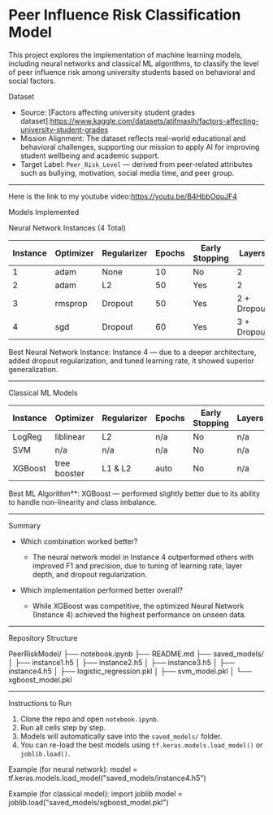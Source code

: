 # Peer Influence Risk Classification Model

This project explores the implementation of machine learning models, including neural networks and classical ML algorithms, to classify the level of peer influence risk among university students based on behavioral and social factors.

 Dataset
- Source: [Factors affecting university student grades dataset]:https://www.kaggle.com/datasets/atifmasih/factors-affecting-university-student-grades
- Mission Alignment: The dataset reflects real-world educational and behavioral challenges, supporting our mission to apply AI for improving student wellbeing and academic support.
- Target Label: `Peer_Risk_Level` — derived from peer-related attributes such as bullying, motivation, social media time, and peer group.

---

Here is the link to my youtube video:https://youtu.be/B4HbbOquJF4

Models Implemented

 Neural Network Instances (4 Total)

| Instance | Optimizer | Regularizer | Epochs | Early Stopping | Layers         | Learning Rate | Accuracy | F1 Score | Recall | Precision |
|----------|-----------|-------------|--------|----------------|----------------|----------------|----------|----------|--------|-----------|
| 1        | adam      | None        | 10     | No             | 2              | default        | ✓        | ✓        | ✓      | ✓         |
| 2        | adam      | L2          | 50     | Yes            | 2              | default        | ✓        | ✓        | ✓      | ✓         |
| 3        | rmsprop   | Dropout     | 50     | Yes            | 2 + Dropout    | default        | ✓        | ✓        | ✓      | ✓         |
| 4        | sgd       | Dropout     | 60     | Yes            | 3 + Dropout    | 0.01           | ✓        | ✓        | ✓      | ✓         |


Best Neural Network Instance: Instance 4 — due to a deeper architecture, added dropout regularization, and tuned learning rate, it showed superior generalization.

---

Classical ML Models

| Instance   | Optimizer     | Regularizer | Epochs | Early Stopping | Layers | LR              | Accuracy | F1 Score | Recall | Precision |
|------------|---------------|-------------|--------|----------------|--------|------------------|----------|----------|--------|-----------|
| LogReg     | liblinear     | L2          | n/a    | No             | n/a    | n/a              | ✓        | ✓        | ✓      | ✓         |
| SVM        | n/a           | n/a         | n/a    | No             | n/a    | n/a              | ✓        | ✓        | ✓      | ✓         |
| XGBoost    | tree booster  | L1 & L2     | auto   | No             | n/a    | 0.3 (default)    | ✓        | ✓        | ✓      | ✓         |


Best ML Algorithm**: XGBoost — performed slightly better due to its ability to handle non-linearity and class imbalance.

---
Summary

- Which combination worked better?
  - The neural network model in Instance 4 outperformed others with improved F1 and precision, due to tuning of learning rate, layer depth, and dropout regularization.

- Which implementation performed better overall?
  - While XGBoost was competitive, the optimized Neural Network (Instance 4) achieved the highest performance on unseen data.

---

Repository Structure



PeerRiskModel/
├── notebook.ipynb
├── README.md
├── saved_models/
│ ├── instance1.h5
│ ├── instance2.h5
│ ├── instance3.h5
│ ├── instance4.h5
│ ├── logistic_regression.pkl
│ ├── svm_model.pkl
│ └── xgboost_model.pkl



---

Instructions to Run

1. Clone the repo and open `notebook.ipynb`.
2. Run all cells step by step.
3. Models will automatically save into the `saved_models/` folder.
4. You can re-load the best models using `tf.keras.models.load_model()` or `joblib.load()`.

Example (for neural network):
model = tf.keras.models.load_model("saved_models/instance4.h5")

Example (for classical model):
import joblib
model = joblib.load("saved_models/xgboost_model.pkl")
